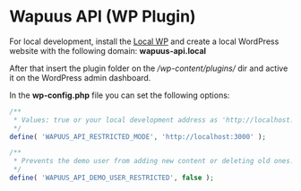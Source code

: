 # Wapuus API (WP Plugin)

For local development, install the [Local WP](https://localwp.com/ "Local WP Homepage") and create a local WordPress website with the following domain: **wapuus-api.local**

After that insert the plugin folder on the */wp-content/plugins/* dir and active it on the WordPress admin dashboard.

In the **wp-config.php** file you can set the following options:

```php
/**
 * Values: true or your local development address as 'http://localhost:3000'
 */
define( 'WAPUUS_API_RESTRICTED_MODE', 'http://localhost:3000' );

/**
 * Prevents the demo user from adding new content or deleting old ones.
 */
define( 'WAPUUS_API_DEMO_USER_RESTRICTED', false );
```
